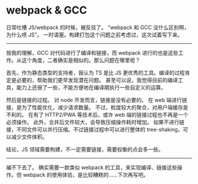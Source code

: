 # webpack & GCC

日常吐槽 JS/webpack 的时候，被反驳了。
“webpack 和 GCC 没什么区别啊，为什么喷 JS”。
一时语塞。构建打包这个问题之前考虑过，这次试着写下来。

---

按我的理解，GCC 对代码进行了编译和链接，而 webpack 进行的也是这些工作。从这个角度，二者确实是相似的。那么问题在哪里呢？

首先，作为静态类型的支持者，我认为 TS 是比 JS 更优秀的工具。编译的过程肯定是必要的，帮助我们更早发现潜在问题。
甚至可以说，我觉得目前的编译工具，能力上还弱了一些，不能方便地在编译期执行一些自定义的运算。

然后是链接的过程。
对 node 开发而言，链接是没有必要的。
在 web 端进行链接，是为了性能优化，减少请求数量。
不过，粒度较大的聚合，对用户端缓存是不利的。
在有了 HTTP2/PWA 等技术后，或许 web 端的链接过程也不再是一个必须操作。
此外，合并后文件较大，会导致压缩操作耗时增加。
如果不进行链接，不同文件可以并行压缩。不过链接过程中可以进行整体的 tree-shaking，可以减少文件体积。

结论，JS 领域需要构建，不一定需要链接，需要权衡的点会多一些。

---

编不下去了。
确实需要一款类似 webpack 的工具，来实现编译、链接这些操作。但 webpack 的使用体验，是比较糟糕的……下次再写吧。
